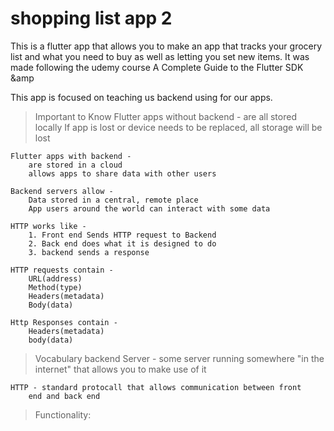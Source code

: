 # shopping list app 2

This is a flutter app that allows you to make an app that 
tracks your grocery list and what you need to buy as well 
as letting you set new items. It was made following the 
udemy course A Complete Guide to the Flutter SDK &amp

This app is focused on teaching us backend using for our apps.

> Important to Know
    Flutter apps without backend -
        are all stored locally
        If app is lost or device needs to be replaced, all storage 
        will be lost

    Flutter apps with backend - 
        are stored in a cloud
        allows apps to share data with other users

    Backend servers allow -
        Data stored in a central, remote place
        App users around the world can interact with some data

    HTTP works like -
        1. Front end Sends HTTP request to Backend
        2. Back end does what it is designed to do
        3. backend sends a response

    HTTP requests contain -
        URL(address)
        Method(type)
        Headers(metadata)
        Body(data)

    Http Responses contain -
        Headers(metadata)
        body(data)

> Vocabulary
    backend Server - some server running somewhere "in the internet"
        that allows you to make use of it
    
    HTTP - standard protocall that allows communication between front 
        end and back end

> Functionality:
    

